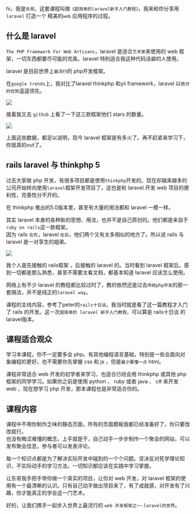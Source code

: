 hi，我是`东哥`。这套课程叫做`《超简单的laravel新手入门教程》`，我来和你分享用 `laravel` 打造一个 精美的`web` 应用程序的过程。

什么是 laravel
-----------

`The PHP Framework For Web Artisans`，laravel 是适合`艺术家`来使用的 web 框架，一切东西都要尽可能的完美。laravel 特别适合我这种代码洁癖的人使用。

laravel 是目前世界上`最流行`的 php开发框架。

在`google trends`上，我对比了laravel thinkphp 和yii framework，laravel 以`绝对的优势`遥遥领先。

![](https://images.itfun.tv/photo/2017/ba9a2a4f26ec59f4cec600e71c199b8b.png-large)

接着我又去 `github` 上看了一下这三款框架他们 stars 的数量。

![](https://images.itfun.tv/photo/2017/b69a51a5948941d089184c9a1e08e44c.png-large)

上面这些数据，都足以说明，现今 laravel 框架是有多火了。再不赶紧来学习下，你就真的out了。

rails laravel 与 thinkphp 5
--------------------------

过去大家做 php 开发，有很多项目都是使用`thinkphp`开发的。现在却越来越多的公司开始转向使用`laravel`框架开发项目了，这也是和 laravel 开发 web 项目的便利性，完善性分不开的。

在 thinkphp 推出的5.0版本里，甚至有大量的用法都和 laravel 一模一样。

其实 laravel 本身的各种新的思想、用法，也并不是自己原创的。他们都是来自于`ruby on rails`这一款框架。  
因为 rails `在先`，laravel `在后`，他们两个又有太多相似的地方了。所以说 rails 与 laravel 是一对孪生的姐弟。

![](https://images.itfun.tv/photo/2017/235af92d1c6287ffac26129451571650.jpg-large)

我个人是先接触的 rails框架 ，后接触的 laravel 的。当时看到 laravel 框架后，感到一切都是那么熟悉，甚至不需要太看文档，都基本知道 laravel 应该怎么使用。

网络上有不少 laravel 的教程都比较过时了，教的依然还是过去`传统php开发`的那一套搞法，并不是纯正的`laravel way`。

课程的主线内容，参考了peter的`rails十日谈`，我当时就是看了这一篇教程才入门了 rails 的开发。这一次`超简单的 laravel 新手入门教程`，可以算是 rails十日谈 的 laravel版本。

课程适合观众
------

学习本课程，你不一定要多会 php。有其他编程语言基础，特别是一些会面向对象编程的更好。也不需要你先掌握 css 和 js ，但是`最少要懂一点` html。

课程非常适合 web 开发的初学者来学习，也适合已经会用 thinkphp 或其他 php 框架的同学学习。如果你之前是使用 python 、 ruby 或者 java 、 c# 来开发 web ，现在想学习 php 开发，那本课程也是非常适合你的。

课程内容
----

课程中不用你制作乏味的静态页面，所有的页面模板我都已经准备好了，你只要改改就行。  
也没有晦涩难懂的概念，上手就是干，自己动手一步步制作一个聚会的网站，可以发布聚会信息，参与者可以发表评论。

每一个知识点都是为了解决实际开发中碰到的一个个问题。坚决反对死学理论知识，不实际动手的学习方法。一切知识都应该在实践中学习掌握。

让东哥我手把手带你做一个真实的项目，让你对 web 开发，对 laravel 框架的使用有一个最清晰的认识。只有自己动手做出项目来了，有了成就感，对开发有了兴趣，你才能真正的学会这一门艺术。

好的，让我们携手一起步入世界上最流行的 `web 开发框架之一-laravel的世界`。